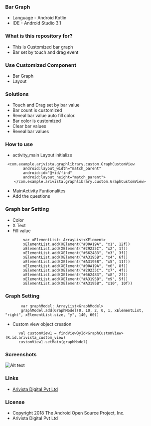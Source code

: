 ### Bar Graph ###

* Language - Android Kotlin
* IDE - Android Studio 3.1

### What is this repository for? ###

* This is Customized bar graph
* Bar set by touch and drag event

### Use Customized Component ###

* Bar Graph
* Layout

### Solutions ###

* Touch and Drag set by bar value
* Bar count is customized
* Reveal bar value auto fill color.
* Bar color is customized
* Clear bar values
* Reveal bar values

### How to use ###

 * activity_main Layout initialize
 
```
 <com.example.arivista.graphlibrary.custom.GraphCustomView
        android:layout_width="match_parent"
        android:id="@+id/find"
        android:layout_height="match_parent">
    </com.example.arivista.graphlibrary.custom.GraphCustomView>
```
* MainActivity Funtionalites
* Add the questions
### Graph bar Setting ###

* Color
* X Text
* Fill value

```
        var xElementList: ArrayList<XElement> 
        xElementList.add(XElement("#00A19A", "x1", 12f))
        xElementList.add(XElement("#29235C", "x2", 1f))
        xElementList.add(XElement("#662483", "x3", 3f))
        xElementList.add(XElement("#A3195B", "x4", 6f))
        xElementList.add(XElement("#A3195B", "x5", 11f))
        xElementList.add(XElement("#00A19A", "x6", 8f))
        xElementList.add(XElement("#29235C", "x7", 4f))
        xElementList.add(XElement("#662483", "x8", 2f))
        xElementList.add(XElement("#A3195B", "x9", 5f))
        xElementList.add(XElement("#A3195B", "x10", 10f))
```
### Graph Setting ###

```
       var graphModel: ArrayList<GraphModel>
       graphModel.add(GraphModel(0, 10, 2, 0, 1, xElementList, "right", xElementList.size, "y", 140, 60))

```

* Custom view object creation
```
      val customView1 = findViewById<GraphCustomView>(R.id.arivista_custom_view)
      customView1.setMain(graphModel)
```


### Screenshots ###

 ![Alt text](/app/screenshots/mcq.gif)

### Links ###
* [Arivista Digital Pvt Ltd](https://www.arivistadigital.org/ "Arivista")

### License ###

* Copyright 2018 The Android Open Source Project, Inc.
* Arivista Digital Pvt Ltd
